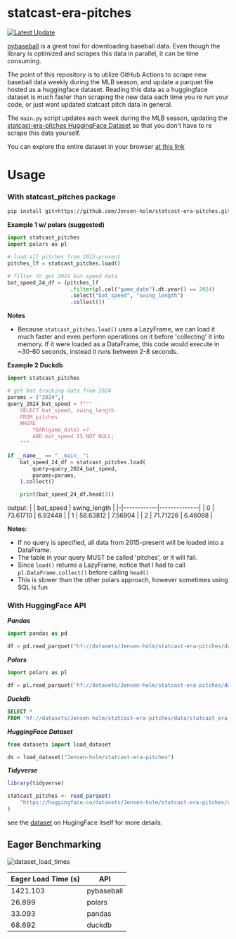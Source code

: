 # statcast-era-pitches

[![Latest Update](https://github.com/Jensen-holm/statcast-era-pitches/actions/workflows/update_statcast_data.yml/badge.svg)](https://github.com/Jensen-holm/statcast-era-pitches/actions/workflows/update_statcast_data.yml)

[pybaseball](https://github.com/jldbc/pybaseball) is a great tool for downloading baseball data. Even though the library is optimized and scrapes this data in parallel, it can be time consuming. 
 
The point of this repository is to utilize GitHub Actions to scrape new baseball data weekly during the MLB season, and update a parquet file hosted as a huggingface dataset. Reading this data as a huggingface dataset is much faster than scraping the new data each time you re run your code, or just want updated statcast pitch data in general.

The `main.py` script updates each week during the MLB season, updating the [statcast-era-pitches HuggingFace Dataset](https://huggingface.co/datasets/Jensen-holm/statcast-era-pitches) so that you don't have to re scrape this data yourself. 

You can explore the entire dataset in your browser [at this link](https://huggingface.co/datasets/Jensen-holm/statcast-era-pitches/viewer/default/train)

# Usage

### With statcast_pitches package

```bash
pip install git+https://github.com/Jensen-holm/statcast-era-pitches.git
```

**Example 1 w/ polars (suggested)**
```python
import statcast_pitches
import polars as pl

# load all pitches from 2015-present
pitches_lf = statcast_pitches.load()

# filter to get 2024 bat speed data
bat_speed_24_df = (pitches_lf
                    .filter(pl.col("game_date").dt.year() == 2024)
                    .select("bat_speed", "swing_length")
                    .collect())
```

**Notes**
- Because `statcast_pitches.load()` uses a LazyFrame, we can load it much faster and even perform operations on it before 'collecting' it into memory. If it were loaded as a DataFrame, this code would execute in ~30-60 seconds, instead it runs between 2-8 seconds. 

**Example 2 Duckdb**
```python
import statcast_pitches

# get bat tracking data from 2024
params = ("2024",)
query_2024_bat_speed = f"""
    SELECT bat_speed, swing_length
    FROM pitches
    WHERE 
        YEAR(game_date) =?
        AND bat_speed IS NOT NULL;
    """

if __name__ == "__main__":
    bat_speed_24_df = statcast_pitches.load(
        query=query_2024_bat_speed,
        params=params,
    ).collect()

    print(bat_speed_24_df.head(3))
```

output: 
| | bat_speed  | swing_length |
|-|------------|--------------|
| 0 | 73.61710 | 6.92448 |
| 1 | 58.63812 | 7.56904 |
| 2 | 71.71226 | 6.46088 |

**Notes**:
- If no query is specified, all data from 2015-present will be loaded into a DataFrame.
- The table in your query MUST be called 'pitches', or it will fail.
- Since `load()` returns a LazyFrame, notice that I had to call `pl.DataFrame.collect()` before calling `head()`
- This is slower than the other polars approach, however sometimes using SQL is fun

### With HuggingFace API

***Pandas***

```python
import pandas as pd

df = pd.read_parquet("hf://datasets/Jensen-holm/statcast-era-pitches/data/statcast_era_pitches.parquet")
```

***Polars***

```python
import polars as pl

df = pl.read_parquet('hf://datasets/Jensen-holm/statcast-era-pitches/data/statcast_era_pitches.parquet')
```

***Duckdb***

```sql
SELECT *
FROM 'hf://datasets/Jensen-holm/statcast-era-pitches/data/statcast_era_pitches.parquet';
```

***HuggingFace Dataset***

```python
from datasets import load_dataset

ds = load_dataset("Jensen-holm/statcast-era-pitches")
```

***Tidyverse***
```r
library(tidyverse)

statcast_pitches <- read_parquet(
    "https://huggingface.co/datasets/Jensen-holm/statcast-era-pitches/resolve/main/data/statcast_era_pitches.parquet"
)
```

see the [dataset](https://huggingface.co/datasets/Jensen-holm/statcast-era-pitches) on HugingFace itself for more details. 

## Eager Benchmarking

![dataset_load_times](dataset_load_times.png)

| Eager Load Time (s) | API |
|---------------|-----|
| 1421.103 | pybaseball |
| 26.899 | polars |
| 33.093 | pandas |
| 68.692 | duckdb |
